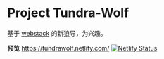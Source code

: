 # Project Tundra-Wolf

基于 [webstack](https://github.com/WebStackPage/WebStackPage.github.io) 的新狼导，为兴趣。

**预览** https://tundrawolf.netlify.com/  [![Netlify Status](https://api.netlify.com/api/v1/badges/b7f85875-a0d8-4a90-bed1-fa3411f1d844/deploy-status)](https://app.netlify.com/sites/tundrawolf/deploys)
